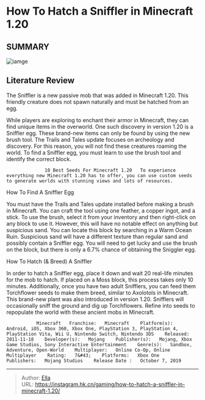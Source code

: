 # How To Hatch a Sniffler in Minecraft 1.20


## SUMMARY 

![iamge](https://static1.srcdn.com/wordpress/wp-content/uploads/2023/11/how-to-hatch-a-sniffler-in-minecraft-1-20.jpg)

## Literature Review

The Sniffler is a new passive mob that was added in Minecraft 1.20. This friendly creature does not spawn naturally and must be hatched from an egg.





While players are exploring to enchant their armor in Minecraft, they can find unique items in the overworld. One such discovery in version 1.20 is a Sniffler egg. These brand-new items can only be found by using the new brush tool. The Trails and Tales update focuses on archeology and discovery. For this reason, you will not find these creatures roaming the world. To find a Sniffler egg, you must learn to use the brush tool and identify the correct block.




                  10 Best Seeds For Minecraft 1.20   To experience everything new Minecraft 1.20 has to offer, you can use custom seeds to generate worlds with stunning views and lots of resources.   


 How To Find A Sniffler Egg 
         

You must have the Trails and Tales update installed before making a brush in Minecraft. You can craft the tool using one feather, a copper ingot, and a stick. To use the brush, select it from your inventory and then right-click on any block to use it. However, this will have no notable effect on anything but suspicious sand. You can locate this block by searching in a Warm Ocean Ruin. Suspicious sand will have a different texture than regular sand and possibly contain a Sniffler egg. You will need to get lucky and use the brush on the block, but there is only a 6.7% chance of obtaining the Sniggler egg.






 How To Hatch (&amp; Breed) A Sniffler 
          

In order to hatch a Sniffler egg, place it down and wait 20 real-life minutes for the mob to hatch. If placed on a Moss block, this process takes only 10 minutes. Additionally, once you have two adult Snifflers, you can feed them Torchflower seeds to make them breed, similar to Axolotols in Minecraft. This brand-new plant was also introduced in version 1.20. Snifflers will occasionally sniff the ground and dig up Torchflowers. Refine into seeds to repopulate the world with these ancient mobs in Minecraft.

               Minecraft   Franchise:   Minecraft    Platform(s):   Android, iOS, Xbox 360, Xbox One, PlayStation 3, PlayStation 4, PlayStation Vita, Wii U, Nintendo Switch, Nintendo 3DS    Released:   2011-11-18    Developer(s):   Mojang    Publisher(s):   Mojang, Xbox Game Studios, Sony Interactive Entertainment    Genre(s):   Sandbox, Adventure, Open-World    Multiplayer:   Online Co-Op, Online Multiplayer    Rating:   7&#43;    Platforms:   Xbox One    Publishers:   Mojang Studios    Release Date :   October 7, 2019      

---

> Author: [Ella](https://instagram.hk.cn/)  
> URL: https://instagram.hk.cn/gaming/how-to-hatch-a-sniffler-in-minecraft-1.20/  


